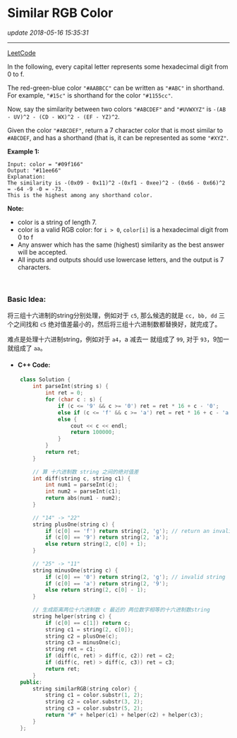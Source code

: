# Similar RGB Color
_update 2018-05-16 15:35:31_

---
[LeetCode](https://leetcode.com/problems/similar-rgb-color/description/)


In the following, every capital letter represents some hexadecimal digit from 0 to f.

The red-green-blue color `"#AABBCC"` can be written as `"#ABC"` in shorthand.  For example, `"#15c"` is shorthand for the color `"#1155cc"`.

Now, say the similarity between two colors `"#ABCDEF"` and `"#UVWXYZ"` is `-(AB - UV)^2 - (CD - WX)^2 - (EF - YZ)^2`.

Given the color `"#ABCDEF"`, return a 7 character color that is most similar to `#ABCDEF`, and has a shorthand (that is, it can be represented as some `"#XYZ"`.

**Example 1:**

    Input: color = "#09f166"
    Output: "#11ee66"
    Explanation:  
    The similarity is -(0x09 - 0x11)^2 -(0xf1 - 0xee)^2 - (0x66 - 0x66)^2 = -64 -9 -0 = -73.
    This is the highest among any shorthand color.

**Note:**   
* color is a string of length 7.
* color is a valid RGB color: for `i > 0`, `color[i]` is a hexadecimal digit from 0 to f
* Any answer which has the same (highest) similarity as the best answer will be accepted.
* All inputs and outputs should use lowercase letters, and the output is 7 characters.

<br>

### Basic Idea:
将三组十六进制的string分别处理，例如对于 `c5`, 那么候选的就是 `cc, bb, dd` 三个之间找和 `c5` 绝对值差最小的，然后将三组十六进制数都替换好，就完成了。

难点是处理十六进制string，例如对于 `a4`，a 减去一 就组成了 `99`, 对于 `93`，9加一就组成了 `aa`。

* #### C++ Code:
```cpp
    class Solution {
        int parseInt(string s) {
            int ret = 0;
            for (char c : s) {
                if (c <= '9' && c >= '0') ret = ret * 16 + c - '0';
                else if (c <= 'f' && c >= 'a') ret = ret * 16 + c - 'a' + 10;
                else {
                    cout << c << endl;
                    return 100000;
                }
            }
            return ret;
        }
        
        // 算 十六进制数 string 之间的绝对值差
        int diff(string c, string c1) {
            int num1 = parseInt(c);
            int num2 = parseInt(c1);
            return abs(num1 - num2);
        }
        
        // "14" -> "22"
        string plusOne(string c) {
            if (c[0] == 'f') return string(2, 'g'); // return an invalid string
            if (c[0] == '9') return string(2, 'a');
            else return string(2, c[0] + 1);
        }
        
        // "25" -> "11"
        string minusOne(string c) {
            if (c[0] == '0') return string(2, 'g'); // invalid string
            if (c[0] == 'a') return string(2, '9'); 
            else return string(2, c[0] - 1);
        }
        
        // 生成距离两位十六进制数 c 最近的 两位数字相等的十六进制数string
        string helper(string c) {
            if (c[0] == c[1]) return c;
            string c1 = string(2, c[0]);
            string c2 = plusOne(c);
            string c3 = minusOne(c);
            string ret = c1;
            if (diff(c, ret) > diff(c, c2)) ret = c2;
            if (diff(c, ret) > diff(c, c3)) ret = c3;
            return ret;
        }
    public:
        string similarRGB(string color) {
            string c1 = color.substr(1, 2);
            string c2 = color.substr(3, 2);
            string c3 = color.substr(5, 2);
            return "#" + helper(c1) + helper(c2) + helper(c3);
        }
    };
```



